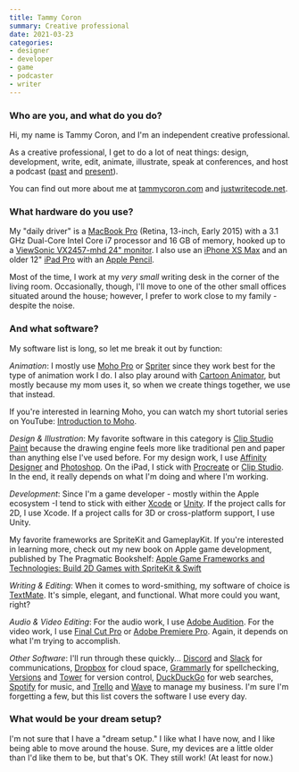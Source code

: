 ```yaml
---
title: Tammy Coron
summary: Creative professional
date: 2021-03-23
categories:
- designer
- developer
- game
- podcaster
- writer
---
```


### Who are you, and what do you do?

Hi, my name is Tammy Coron, and I'm an independent creative professional.

As a creative professional, I get to do a lot of neat things: design, development, write, edit, animate, illustrate, speak at conferences, and host a podcast ([past](https://roundaboutfm.com/ "Tammy's podcast about tech, music, arts and zombies.") and [present](https://pragprog.libsyn.com/ "Tammy's podcast interviewing Pragmatic Programmers authors.")).

You can find out more about me at [tammycoron.com](https://tammycoron.com/ "Tammy's website.") and [justwritecode.net](https://justwritecode.net/ "Tammy's production company.").

### What hardware do you use?

My "daily driver" is a [MacBook Pro][macbook-pro] (Retina, 13-inch, Early 2015) with a 3.1 GHz Dual-Core Intel Core i7 processor and 16 GB of memory, hooked up to a [ViewSonic VX2457-mhd 24" monitor][vx2457-mhd]. I also use an [iPhone XS Max][iphone-xs-max] and an older 12" [iPad Pro][ipad-pro] with an [Apple Pencil][pencil]. 

Most of the time, I work at my *very small* writing desk in the corner of the living room. Occasionally, though, I'll move to one of the other small offices situated around the house; however, I prefer to work close to my family - despite the noise.

### And what software?

My software list is long, so let me break it out by function:

*Animation*: I mostly use [Moho Pro][moho-pro] or [Spriter][] since they work best for the type of animation work I do. I also play around with [Cartoon Animator][cartoon-animator], but mostly because my mom uses it, so when we create things together, we use that instead.

If you're interested in learning Moho, you can watch my short tutorial series on YouTube: [Introduction to Moho](https://www.youtube.com/watch?v=KIL_c2bOg08 "Tammy's Moho Pro tutorial series on YouTube.").

*Design & Illustration*: My favorite software in this category is [Clip Studio Paint][clip-studio-paint] because the drawing engine feels more like traditional pen and paper than anything else I've used before. For my design work, I use [Affinity Designer][affinity-designer] and [Photoshop][]. On the iPad, I stick with [Procreate][procreate-ios] or [Clip Studio][clip-studio-paint-ios]. In the end, it really depends on what I'm doing and where I'm working.

*Development*: Since I'm a game developer - mostly within the Apple ecosystem -I tend to stick with either [Xcode][] or [Unity][]. If the project calls for 2D, I use Xcode. If a project calls for 3D or cross-platform support, I use Unity.

My favorite frameworks are SpriteKit and GameplayKit. If you're interested in learning more, check out my new book on Apple game development, published by The Pragmatic Bookshelf: [Apple Game Frameworks and Technologies: Build 2D Games with SpriteKit & Swift](https://pragprog.com/titles/tcswift/apple-game-frameworks-and-technologies/ "Tammy's book about Apple's 2D game development frameworks.")

*Writing & Editing*: When it comes to word-smithing, my software of choice is [TextMate][]. It's simple, elegant, and functional. What more could you want, right?

*Audio & Video Editing*: For the audio work, I use [Adobe Audition][audition]. For the video work, I use [Final Cut Pro][final-cut-pro] or [Adobe Premiere Pro][premiere-pro]. Again, it depends on what I'm trying to accomplish.

*Other Software*: I'll run through these quickly... [Discord][] and [Slack][] for communications, [Dropbox][] for cloud space, [Grammarly][] for spellchecking, [Versions][] and [Tower][] for version control, [DuckDuckGo][] for web searches, [Spotify][] for music, and [Trello][] and [Wave][wave.2] to manage my business. I'm sure I'm forgetting a few, but this list covers the software I use every day.

### What would be your dream setup?

I'm not sure that I have a "dream setup." I like what I have now, and I like being able to move around the house. Sure, my devices are a little older than I'd like them to be, but that's OK. They still work! (At least for now.)

[affinity-designer]: https://en.wikipedia.org/wiki/Affinity_Designer "A vector graphics editor."
[audition]: https://creative.adobe.com/products/audition "An audio editing software suite."
[cartoon-animator]: https://www.reallusion.com/cartoon-animator/ "2D animation software."
[clip-studio-paint-ios]: https://itunes.apple.com/us/app/clip-studio-paint-for-manga/id1262985592 "A drawing app focused on manga."
[clip-studio-paint]: http://www.clipstudio.net/en "A drawing program aimed at manga artists."
[discord]: https://discordapp.com/ "A voice and text chat service."
[dropbox]: https://www.dropbox.com/ "Online syncing and storage."
[duckduckgo]: https://duckduckgo.com/ "A new search engine."
[final-cut-pro]: https://en.wikipedia.org/wiki/Final_Cut_Pro "A nonlinear video editor."
[grammarly]: https://www.grammarly.com/ "A writing and grammar service."
[ipad-pro]: https://en.wikipedia.org/wiki/IPad_Pro "An iOS tablet."
[iphone-xs-max]: https://en.wikipedia.org/wiki/IPhone_XS "A 6.46 inch smartphone."
[macbook-pro]: https://www.apple.com/macbook-pro/ "A laptop."
[moho-pro]: https://www.mohoanimation.com/moho-pro.shtml "2D animation software."
[pencil]: https://www.fiftythree.com/pencil "An iPad stylus."
[photoshop]: https://www.adobe.com/products/photoshop.html "A bitmap image editor."
[premiere-pro]: https://en.wikipedia.org/wiki/Adobe_Premiere_Pro "A video editing suite."
[procreate-ios]: https://itunes.apple.com/us/app/procreate/id425073498 "A powerful illustration app."
[slack]: https://slack.com/ "A collaboration service."
[spotify]: https://www.spotify.com/us/ "A music streaming service."
[spriter]: https://brashmonkey.com/ "2D animation software."
[textmate]: https://macromates.com/ "A text editor for the Mac."
[tower]: https://www.git-tower.com/ "A Mac GUI for Git."
[trello]: https://trello.com/ "A project management service."
[unity]: https://unity3d.com/unity/ "A cross-platform game development tool."
[versions]: https://versionsapp.com/ "A Subversion client for the Mac."
[vx2457-mhd]: https://www.viewsonic.com/us/vx2457-mhd.html "A 24 inch monitor."
[wave.2]: https://www.waveapps.com/ "An accounting and invoicing service."
[xcode]: https://en.wikipedia.org/wiki/Xcode "An IDE for Mac developers."
